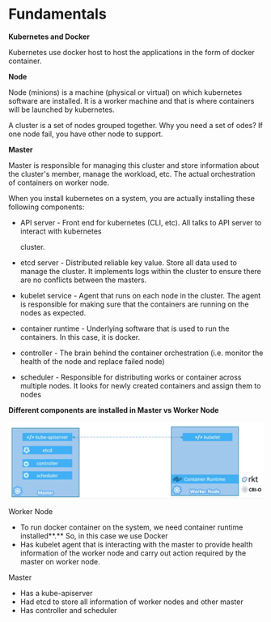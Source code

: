 # Fundamentals

**Kubernetes and Docker** 

Kubernetes use docker host to host the applications in the form of docker container.

**Node**

Node \(minions\) is a machine \(physical or virtual\) on which kubernetes software are installed. It is a worker machine and that is where containers will be launched by kubernetes.

A cluster is a set of nodes grouped together. Why you need a set of odes? If one node fail, you have other node to support.

**Master**

Master is responsible for managing this cluster and store information about the cluster's member, manage the workload, etc. The actual orchestration of containers on worker node.

When you install kubernetes on a system, you are actually installing these following components:

* API server - Front end for kubernetes \(CLI, etc\). All talks to API server to interact with kubernetes 

  cluster.

* etcd server - Distributed reliable key value. Store all data used to manage the cluster. It implements logs within the cluster to ensure there are no conflicts between the masters.
* kubelet service - Agent that runs on each node in the cluster. The agent is responsible for making sure that the containers are running on the nodes as expected. 
* container runtime - Underlying software that is used to run the containers. In this case, it is docker.
* controller - The brain behind the container orchestration \(i.e. monitor the health of the node and replace failed node\) 
* scheduler - Responsible for distributing works or container across multiple nodes. It looks for newly created containers and assign them to nodes

**Different components are installed in Master vs Worker Node**

![](../../.gitbook/assets/1%20%283%29.png)

Worker Node 

* To run docker container on the system, we need container runtime installed**.** So, in this case we use Docker
* Has kubelet agent that is interacting with the master to provide health information of the worker node and carry out action required by the master on worker node.

Master 

* Has a kube-apiserver
* Had etcd to store all information of worker nodes and other master 
* Has controller and scheduler


